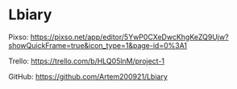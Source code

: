 # Lbiary
Pixso: https://pixso.net/app/editor/5YwP0CXeDwcKhgKeZQ9Ujw?showQuickFrame=true&icon_type=1&page-id=0%3A1

Trello: https://trello.com/b/HLQ05lnM/project-1

GitHub: https://github.com/Artem200921/Lbiary